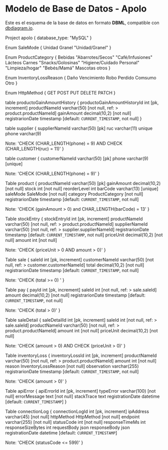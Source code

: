 # Modelo de Base de Datos - Apolo

Este es el esquema de la base de datos en formato **DBML**, compatible con [dbdiagram.io](https://dbdiagram.io/d).

Project apolo {
  database_type: "MySQL"
}

Enum SaleMode {
  Unidad
  Granel
  "Unidad/Granel"
}

Enum ProductCategory {
  Bebidas
  "Abarrotes/Secos"
  "Café/Infusiones"
  Lácteos
  Carnes
  "Snacks/Golosinas"
  "Higiene/Cuidado Personal"
  "Limpieza/hogar"
  "Bebés/Mamá"
  Mascotas
  otros
}

Enum InventoryLossReason {
  Daño
  Vencimiento
  Robo
  Perdido
  Comsumo
  Otro
}

Enum HttpMethod {
  GET
  POST
  PUT
  DELETE
  PATCH
}

table productoGainAmountHistory {
  productoGainAmountHistoryId int [pk, increment]
  productNameId varchar(50) [not null, ref: > product.productNameId]
  gainAmount decimal(10,2) [not null]
  registrarionDate timestamp [default: `CURRENT_TIMESTAMP`, not null]
}

table supplier {
  supplierNameId varchar(50) [pk]
  ruc varchar(11) unique
  phone varchar(9)

  Note: 'CHECK (CHAR_LENGTH(phone) = 9) AND CHECK (CHAR_LENGTH(ruc) = 11)'
}

table customer {
  customerNameId varchar(50) [pk]
  phone varchar(9) [unique]

  Note: 'CHECK (CHAR_LENGTH(phone) = 9)'
}

Table product {
  productNameId varchar(50) [pk]
  gainAmount decimal(10,2) [not null]
  stock int [not null]
  reorderLevel int
  barCode varchar(13) [unique]
  saleMode SaleMode [not null]
  category ProductCategory [not null]
  registrarionDate timestamp [default: `CURRENT_TIMESTAMP`, not null]
  
  Note: 'CHECK (gainAmount > 0) and CHAR_LENGTH(barCode) = 13'
}

Table stockEntry {
  stockEntryId int [pk, increment]
  productNameId varchar(50) [not null, ref: > product.productNameId]
  supplierNameId varchar(50) [not null, ref: > supplier.supplierNameId] 
  registrarionDate timestamp [default: `CURRENT_TIMESTAMP`, not null]
  priceUnit decimal(10,2) [not null]
  amount int [not null]

  Note: 'CHECK (priceUnit > 0 AND amount > 0)'
}

Table sale {
  saleId int [pk, increment]
  customerNameId varchar(50) [not null, ref: > customer.customerNameId]
  total decimal(10,2) [not null]
  registrarionDate timestamp [default: `CURRENT_TIMESTAMP`, not null]

  Note: 'CHECK (total >= 0) '
}

Table pay {
  payId int [pk, increment]
  saleId int [not null, ref: > sale.saleId]
  amount decimal(10,2) [not null]
  registrarionDate timestamp [default: `CURRENT_TIMESTAMP`, not null]

  Note: 'CHECK (total > 0)'
}

Table saleDetail {
  saleDetailId int [pk, increment]
  saleId int [not null, ref: > sale.saleId]
  productNameId varchar(50) [not null, ref: > product.productNameId]
  amount int [not null]
  priceUnit decimal(10,2) [not null]

  Note: 'CHECK (amount > 0) AND CHECK (priceUnit > 0)'
}

Table inventoryLoss {
  inventoryLossId int [pk, increment]
  productNameId varchar(50) [not null, ref: > product.productNameId]
  amount int [not null]
  reason InventoryLossReason [not null]
  observation varchar(255)
  registrarionDate timestamp [default: `CURRENT_TIMESTAMP`, not null]

  Note: 'CHECK (amount > 0)'
}

Table apiError {
  apiErrorId int [pk, increment]
  typeError varchar(100) [not null]
  errorMessage text [not null]
  stackTrace text
  registrationDate datetime [default: `CURRENT_TIMESTAMP`]
}

Table connectionLog {
  connectionLogId int [pk, increment]
  ipAddress varchar(45) [not null]
  httpMethod HttpMethod [not null]
  endpoint varchar(255) [not null]
  statusCode int [not null]
  responseTimeMs int
  responseSizeBytes int
  requestBody json
  responseBody json
  registrationDate datetime [default: `CURRENT_TIMESTAMP`]

  Note: 'CHECK (statusCode <= 599)'
}